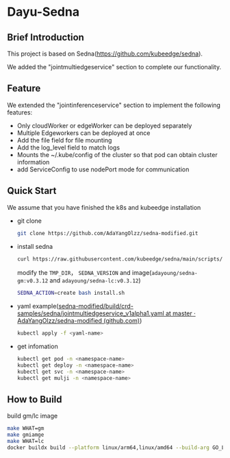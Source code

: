# Dayu-Sedna

## Brief Introduction

This project is based on Sedna(https://github.com/kubeedge/sedna).

We added the "jointmultiedgeservice" section to complete our functionality.

## Feature

We extended the "jointinferenceservice" section to implement the following features:

- Only cloudWorker or edgeWorker can be deployed separately
- Multiple Edgeworkers can be deployed at once
- Add the file field for file mounting
- Add the log_level field to match logs
- Mounts the ~/.kube/config of the cluster so that pod can obtain cluster information
- add ServiceConfig to use nodePort mode for communication



## Quick Start

We assume that you have finished the k8s and kubeedge installation

- git clone

  ```sh
  git clone https://github.com/AdaYangOlzz/sedna-modified.git
  ```

- install sedna

  ```sh
  curl https://raw.githubusercontent.com/kubeedge/sedna/main/scripts/installation/install.sh
  ```

  modify the `TMP_DIR`， `SEDNA_VERSION`  and image(`adayoung/sedna-gm:v0.3.12` and `adayoung/sedna-lc:v0.3.12`)

  ```sh
  SEDNA_ACTION=create bash install.sh
  ```

- yaml example([sedna-modified/build/crd-samples/sedna/jointmultiedgeservice_v1alpha1.yaml at master · AdaYangOlzz/sedna-modified (github.com)](https://github.com/AdaYangOlzz/sedna-modified/blob/master/build/crd-samples/sedna/jointmultiedgeservice_v1alpha1.yaml))

  ```sh
  kubectl apply -f <yaml-name>
  ```

- get infomation

  ```sh
  kubectl get pod -n <namespace-name>
  kubectl get deploy -n <namespace-name>
  kubectl get svc -n <namespace-name>
  kubectl get mulji -n <namespace-name>
  ```

## How to Build
build gm/lc image
  ```sh
  make WHAT=gm
  make gmiamge
  make WHAT=lc
  docker buildx build --platform linux/arm64,linux/amd64 --build-arg GO_LDFLAGS="" -t repo:5000/adayoung/sedna-lc:v0.3.12 -f build/lc/Dockerfile . --push
  ```